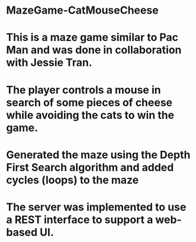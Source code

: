 # MazeGame-CatMouseCheese
# This is a maze game similar to Pac Man and was done in collaboration with Jessie Tran.
# The player controls a mouse in search of some pieces of cheese while avoiding the cats to win the game.
# Generated the maze using the Depth First Search algorithm and added cycles (loops) to the maze
# The server was implemented to use a REST interface to support a web-based UI.
